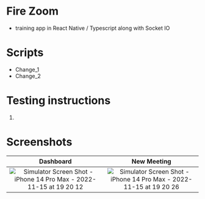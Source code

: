 # Fire Zoom

- training app in React Native / Typescript along with Socket IO

# Scripts

- Change_1
- Change_2

# Testing instructions

1.

# Screenshots

|         Dashboard         |         New Meeting      |
| :-----------------------: | :----------------------: |
| ![Simulator Screen Shot - iPhone 14 Pro Max - 2022-11-15 at 19 20 12](https://user-images.githubusercontent.com/31034370/201997588-96e3410d-d1da-40bc-9535-3463d16ad9d7.png) | ![Simulator Screen Shot - iPhone 14 Pro Max - 2022-11-15 at 19 20 26](https://user-images.githubusercontent.com/31034370/201997703-a37fead1-b29a-400f-98f7-7eb7eb6cca3b.png) |

